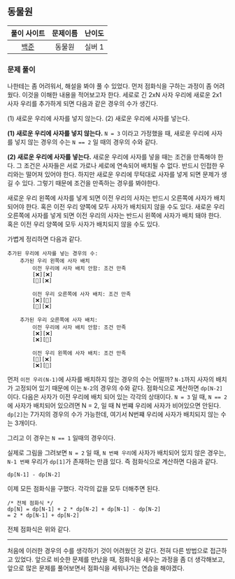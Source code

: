## 동물원

|풀이 사이트|문제이름|난이도|
|:---:|:---:|:---:|
|[백준](https://www.acmicpc.net/problem/1309)|동물원|실버 1|

### 문제 풀이

나한테는 좀 어려워서, 해설을 봐야 풀 수 있었다. 먼저 점화식을 구하는 과정이 좀 어려웠다. 이것을 이해한 내용을 적어보고자 한다.
세로로 긴 2xN 사자 우리에 새로운 2x1 사자 우리를 추가하게 되면 다음과 같은 경우의 수가 생긴다.

(1) 새로운 우리에 사자를 넣지 않는다.
(2) 새로운 우리에 사자를 넣는다.

**(1) 새로운 우리에 사자를 넣지 않는다.**
`N = 3` 이라고 가정했을 때, 새로운 우리에 사자를 넣지 않는 경우의 수는 `N == 2` 일 때의 경우의 수와 같다. 

**(2) 새로운 우리에 사자를 넣는다.**
새로운 우리에 사자를 넣을 때는 조건을 만족해야 한다. 그 조건은 사자들은 서로 가로나 세로에 연속되어 배치될 수 없다. 반드시 인접한 우리와는 떨어져 있어야 한다. 하지만 새로운 우리에 무턱대로 사자를 넣게 되면 문제가 생길 수 있다. 그렇기 때문에 조건을 만족하는 경우를 봐야한다.

새로운 우리 왼쪽에 사자를 넣게 되면 이전 우리의 사자는 반드시 오른쪽에 사자가 배치 되어야 한다. 혹은 이전 우리 양쪽에 모두 사자가 배치되지 않을 수도 있다.
새로운 우리 오른쪽에 사자를 넣게 되면 이전 우리의 사자는 반드시 왼쪽에 사자가 배치 돼야 한다. 혹은 이전 우리 양쪽에 모두 사자가 배치되지 않을 수도 있다.

가볍게 정리하면 다음과 같다.

```
추가된 우리에 사자를 넣는 경우의 수:
    추가된 우리 왼쪽에 사자 배치
        이전 우리에 사자 배치 안함: 조건 만족
        [❌][❌]
        [🦁][❌]

        이전 우리 오른쪽에 사자 배치: 조건 만족
        [❌][🦁]
        [🦁][❌]

    추가된 우리 오른쪽에 사자 배치:
        이전 우리에 사자 배치 안함: 조건 만족
        [❌][❌]
        [❌][🦁]

        이전 우리 왼쪽에 사자 배치: 조건 만족
        [🦁][❌]
        [❌][🦁]     
```

먼저 `이전 우리(N-1)`에 사자를 배치하지 않는 경우의 수는 어떨까? `N-1`까지 사자의 배치가 고정되어 있기 때문에 이는 `N-2`의 경우의 수와 같다. 점화식으로 계산하면 `dp[N-2]` 이다.
다음은 사자가 이전 우리에 배치 되어 있는 각각의 상태이다. `N = 3` 일 때, `N == 2` 에 사자가 배치되어 있으려면 N = 2, 일 때 N 번쨰 우리에 사자가 비어있으면 안된다. `dp[2]`는 7가지의 경우의 수가 가능한데, 여기서 N번쨰 우리에 사자가 배치되지 않는 수는 3개이다. 

그리고 이 경우는 `N == 1` 일때의 경우이다.

실제로 그림을 그려보면 `N = 2` 일 때, `N 번째 우리`에 사자가 배치되어 있지 않은 경우는, `N-1 번째` 우리가 `dp[1]`가 존재하는 만큼 있다. 즉 점화식으로 계산하면 다음과 같다.

```
dp[N-1] - dp[N-2]
```

이제 모든 점화식을 구했다. 각각의 값을 모두 더해주면 된다.

```
/* 전체 점화식 */
dp[N] = dp[N-1] + 2 * dp[N-2] + dp[N-1] - dp[N-2]
= 2 * dp[N-1] + dp[N-2]
```

전체 점화식은 위와 같다.

---
처음에 이러한 경우의 수를 생각하기 것이 어려웠던 것 같다. 전혀 다른 방법으로 접근하고 있었다. 앞으로 비슷한 문제를 만났을 때, 점화식을 세우는 과정을 좀 더 생각해보고, 앞으로 많은 문제를 풀어보면서 점화식을 세워나가는 연습을 해야겠다.